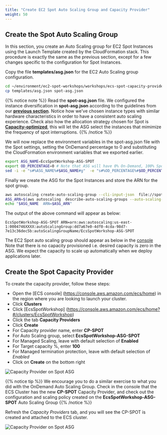 ```yaml
---
title: "Create EC2 Spot Auto Scaling Group and Capacity Provider"
weight: 50
---
```


## Create the Spot Auto Scaling Group

In this section, you create an Auto Scaling group for EC2 Spot Instances using the Launch Template created by the CloudFormation stack. This procedure is exactly the same as the previous section, except for a few changes specific to the configuration for Spot Instances. 

Copy the file **templates/asg.json** for the EC2 Auto Scaling group configuration.

```bash
cd ~/environment/ec2-spot-workshops/workshops/ecs-spot-capacity-providers/
cp templates/asg.json spot-asg.json
```

{{% notice note %}}
Read the **spot-asg.json** file. We configured the instance diversification in **spot-asg.json** according to the guidelines from our **[previous section](/ecs-spot-capacity-providers/module-1/selecting_spot_instance_types.html)**. Notice how we've chosen instance types with similar hardware characteristics in order to have a consistent auto scaling experience. Check also how the allocation strategy chosen for Spot is **[Capacity-optimized](https://aws.amazon.com/blogs/aws/capacity-optimized-spot-instance-allocation-in-action-at-mobileye-and-skyscanner/)**, this will let the ASG select the instances that mimimize the frequency of spot interruptions.
{{% /notice %}}

We will now replace the environment variables in the spot-asg.json file with the Spot settings, setting the OnDemand percentage to 0 and substituting the CloudFormation environment variables that we exported earlier.


```bash
export ASG_NAME=EcsSpotWorkshop-ASG-SPOT
export OD_PERCENTAGE=0 # Note that ASG will have 0% On-Demand, 100% Spot
sed -i -e "s#%ASG_NAME%#$ASG_NAME#g"  -e "s#%OD_PERCENTAGE%#$OD_PERCENTAGE#g" -e "s#%PUBLIC_SUBNET_LIST%#$VPCPublicSubnets#g" spot-asg.json
```

Finally we create the ASG for the Spot Instances and store the ARN for the spot group.

```bash
aws autoscaling create-auto-scaling-group --cli-input-json  file://spot-asg.json
ASG_ARN=$(aws autoscaling  describe-auto-scaling-groups --auto-scaling-group-name $ASG_NAME | jq -r '.AutoScalingGroups[0].AutoScalingGroupARN')
echo "$ASG_NAME  ARN=$ASG_ARN"
```

The output of the above command will appear as below:

```plaintext
EcsSpotWorkshop-ASG-SPOT ARN=arn:aws:autoscaling:us-east-1:0004746XXXX:autoScalingGroup:dd7a67e0-4df0-4cda-98d7-7e13c36dec5b:autoScalingGroupName/EcsSpotWorkshop-ASG-SPOT
```

The EC2 Spot auto scaling group should appear as below in the [console](https://console.aws.amazon.com/ec2autoscaling/home?#/details/EcsSpotWorkshop-ASG-SPOT?view=details) Note that there is no capacity provisioned i.e. desired capacity is zero in the ASG. We expect the capacity to scale up automatically when we deploy applications later.

<!-- We've already done this exercise, this bit does not add much at this stage. Ready for removal.
![EC2 Spot ASG](/images/ecs-spot-capacity-providers/asg_spot_initial_view_1.png)

Also note that there are no scaling policies attached to this Auto scaling group.

![EC2 Spot ASG](/images/ecs-spot-capacity-providers/asg_spot_initial_view_2.png)
-->

## Create the Spot Capacity Provider

To create the capacity provider, follow these steps:

* Open the [ECS console] (https://console.aws.amazon.com/ecs/home) in the region where you are looking to launch your cluster.
* Click **Clusters**
* Click [EcsSpotWorkshop] (https://console.aws.amazon.com/ecs/home?#/clusters/EcsSpotWorkshop)
* Click the tab **Capacity Providers**
* Click **Create**
* For Capacity provider name, enter **CP-SPOT**
* For Auto Scaling group, select **EcsSpotWorkshop-ASG-SPOT**
* For Managed Scaling, leave with default selection of **Enabled**
* For Target capacity %, enter **100**
* For Managed termination protection, leave with default selection of *Enabled*
* Click on **Create** on the bottom right 


![Capacity Provider on Spot ASG](/images/ecs-spot-capacity-providers/CP_SPOT.png)

{{% notice tip %}}
We encourage you to do a similar exercise to what you did with the OnDemand Auto Scaling Group. Check in the console that the 
ECS Cluster has the new **CP-SPOT** Capacity Provider, and check out the configuration and scaling policy created on the **EcsSpotWorkshop-ASG-SPOT**
Auto Scaling Group
{{% /notice %}}

Refresh the *Capacity Providers* tab, and you will see the CP-SPOT is created and attached to the ECS cluster.

![Capacity Provider on Spot ASG](/images/ecs-spot-capacity-providers/CP-SPOT.png)

<!-- doesn't add much after we have done previous exercises
Also note, that the capacity provider creates a target tracking policy on the EcsSpotWorkshop-ASG-SPOT. 
Go to the [AWS EC2 Console](https://console.aws.amazon.com/ec2autoscaling/home?#/details/EcsSpotWorkshop-ASG-SPOT?view=scaling) and select the Automatic Scaling tab on the EcsSpotWorkshop-ASG-SPOT ASG.

![Spot ASG](/images/ecs-spot-capacity-providers/asg_spot_with_cp_view_1.png)
--> 